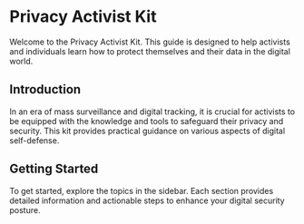 # Privacy Activist Kit

Welcome to the Privacy Activist Kit. This guide is designed to help activists and individuals learn how to protect themselves and their data in the digital world.

## Introduction

In an era of mass surveillance and digital tracking, it is crucial for activists to be equipped with the knowledge and tools to safeguard their privacy and security. This kit provides practical guidance on various aspects of digital self-defense.

## Getting Started

To get started, explore the topics in the sidebar. Each section provides detailed information and actionable steps to enhance your digital security posture.